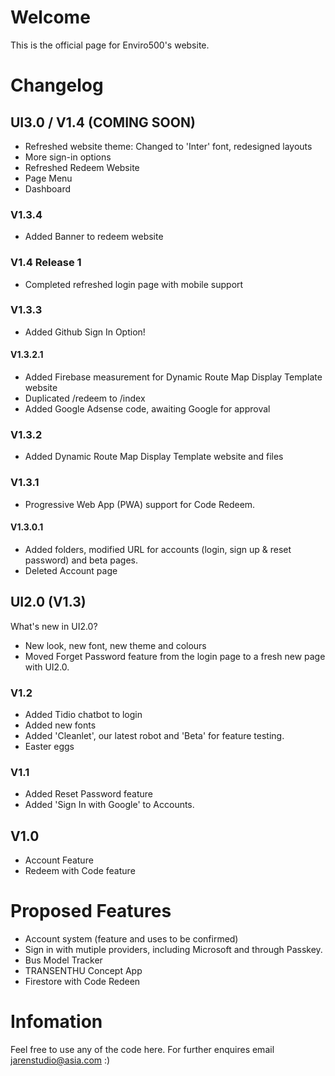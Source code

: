 # Welcome
This is the official page for Enviro500's website. 

# Changelog

## UI3.0 / V1.4 (COMING SOON)
- Refreshed website theme: Changed to 'Inter' font, redesigned layouts
- More sign-in options
- Refreshed Redeem Website
- Page Menu
- Dashboard

### V1.3.4 
- Added Banner to redeem website
### V1.4 Release 1
- Completed refreshed login page with mobile support
### V1.3.3
- Added Github Sign In Option! 
#### V1.3.2.1
- Added Firebase measurement for Dynamic Route Map Display Template website
- Duplicated /redeem to /index
- Added Google Adsense code, awaiting Google for approval
### V1.3.2
- Added Dynamic Route Map Display Template website and files
### V1.3.1 
- Progressive Web App (PWA) support for Code Redeem.
#### V1.3.0.1
- Added folders, modified URL for accounts (login, sign up & reset password) and beta pages.
- Deleted Account page
## UI2.0 (V1.3)
What's new in UI2.0?
- New look, new font, new theme and colours
- Moved Forget Password feature from the login page to a fresh new page with UI2.0.
### V1.2
- Added Tidio chatbot to login
- Added new fonts
- Added 'Cleanlet', our latest robot and 'Beta' for feature testing.
- Easter eggs
### V1.1
- Added Reset Password feature
- Added 'Sign In with Google' to Accounts.
## V1.0
- Account Feature
- Redeem with Code feature


# Proposed Features
- Account system (feature and uses to be confirmed)
- Sign in with mutiple providers, including Microsoft and through Passkey.
- Bus Model Tracker
- TRANSENTHU Concept App
- Firestore with Code Redeen

# Infomation
Feel free to use any of the code here.
For further enquires email jarenstudio@asia.com :)
